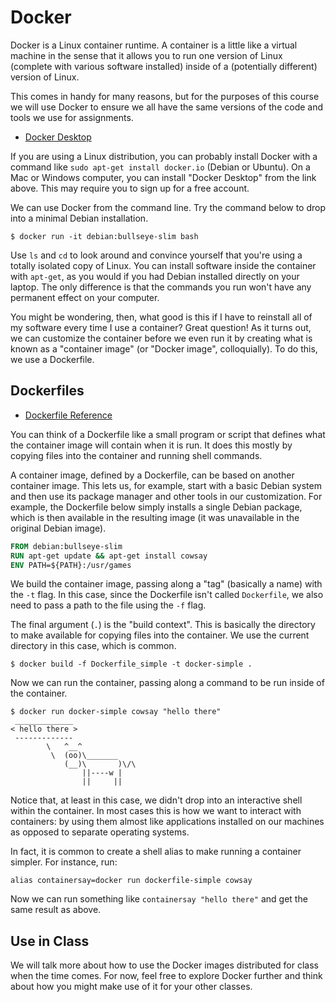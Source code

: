 # Docker

Docker is a Linux container runtime. A container is a little like a virtual
machine in the sense that it allows you to run one version of Linux (complete
with various software installed) inside of a (potentially different) version of
Linux.

This comes in handy for many reasons, but for the purposes of this course we
will use Docker to ensure we all have the same versions of the code and tools we
use for assignments.

  * [Docker Desktop](https://www.docker.com/products/docker-desktop)

If you are using a Linux distribution, you can probably install Docker with a
command like `sudo apt-get install docker.io` (Debian or Ubuntu). On a Mac or
Windows computer, you can install "Docker Desktop" from the link above. This may
require you to sign up for a free account.

We can use Docker from the command line. Try the command below to drop into a
minimal Debian installation.

```output
$ docker run -it debian:bullseye-slim bash
```

Use `ls` and `cd` to look around and convince yourself that you're using a
totally isolated copy of Linux. You can install software inside the container
with `apt-get`, as you would if you had Debian installed directly on your
laptop. The only difference is that the commands you run won't have any
permanent effect on your computer.

You might be wondering, then, what good is this if I have to reinstall all of my
software every time I use a container? Great question! As it turns out, we can
customize the container before we even run it by creating what is known as a
"container image" (or "Docker image", colloquially). To do this, we use a
Dockerfile.

## Dockerfiles

  * [Dockerfile Reference](https://docs.docker.com/engine/reference/builder/)

You can think of a Dockerfile like a small program or script that defines what
the container image will contain when it is run. It does this mostly by copying
files into the container and running shell commands.

A container image, defined by a Dockerfile, can be based on another container
image. This lets us, for example, start with a basic Debian system and then use
its package manager and other tools in our customization. For example, the
Dockerfile below simply installs a single Debian package, which is then
available in the resulting image (it was unavailable in the original Debian
image).

```dockerfile
FROM debian:bullseye-slim
RUN apt-get update && apt-get install cowsay
ENV PATH=${PATH}:/usr/games
```

We build the container image, passing along a "tag" (basically a name) with the
`-t` flag. In this case, since the Dockerfile isn't called `Dockerfile`, we also
need to pass a path to the file using the `-f` flag.

The final argument (`.`) is the "build context". This is basically the directory
to make available for copying files into the container. We use the current
directory in this case, which is common.

```output
$ docker build -f Dockerfile_simple -t docker-simple .
```

Now we can run the container, passing along a command to be run inside of the
container.

```output
$ docker run docker-simple cowsay "hello there"
 _____________
< hello there >
 -------------
        \   ^__^
         \  (oo)\_______
            (__)\       )\/\
                ||----w |
                ||     ||
```

Notice that, at least in this case, we didn't drop into an interactive shell
within the container. In most cases this is how we want to interact with
containers: by using them almost like applications installed on our machines as
opposed to separate operating systems.

In fact, it is common to create a shell alias to make running a container
simpler. For instance, run:

```output
alias containersay=docker run dockerfile-simple cowsay
```

Now we can run something like `containersay "hello there"` and get the same
result as above.

## Use in Class

We will talk more about how to use the Docker images distributed for class when
the time comes. For now, feel free to explore Docker further and think about how
you might make use of it for your other classes.

